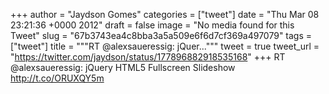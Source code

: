 
+++
author = "Jaydson Gomes"
categories = ["tweet"]
date = "Thu Mar 08 23:21:36 +0000 2012"
draft = false
image = "No media found for this Tweet"
slug = "67b3743ea4c8bba3a5a509e6f6d7cf369a497079"
tags = ["tweet"]
title = """RT @alexsaueressig: jQuer..."""
tweet = true
tweet_url = "https://twitter.com/jaydson/status/177896882918535168"
+++
RT @alexsaueressig: jQuery HTML5 Fullscreen Slideshow http://t.co/ORUXQY5m
